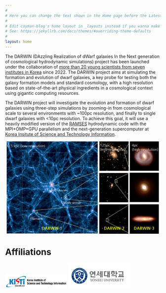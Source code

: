 ```yaml
---
#
# Here you can change the text shown in the Home page before the Latest Posts section.
#
# Edit cayman-blog's home layout in _layouts instead if you wanna make some changes
# See: https://jekyllrb.com/docs/themes/#overriding-theme-defaults
#
layout: home
---
```


The DARWIN (DAzzling Realization of dWarf galaxies In the Next generation of cosmological hydrodynamic simulations) project has been launched under the collaboration of [more than 20 young scientists from seven institutes in Korea](/collaboration.html) since 2022.
The DARWIN project aims at simulating the formation and evolution of dwarf galaxies, a key probe for testing both the galaxy formation models and standard cosmology, with a high resolution based on state-of-the-art physical ingredients in a cosmological context using gigantic computing resources.

The DARWIN project will investigate the evolution and formation of dwarf galaxies using three-step simulations by zooming-in from cosmological scale to several environments with ~100pc resolution, and finally to single dwarf galaxies with <10pc resolution.
To achieve this goal, it will use a heavily modified version of the [RAMSES](https://bitbucket.org/rteyssie/ramses/) hydrodynamic code with the MPI+OMP+GPU parallelism and the next-generation supercomputer at [Korea Insitute of Science and Technology Information](https://www.kisti.re.kr/eng/). 

![Concept diagram of DARWIN three-step simulations](images/darwin_concept.png)


# Affiliations
<img src="images/logo/KISTI.png" width=200px /> 
<img src="images/logo/yonsei.jpg" width=200px />
